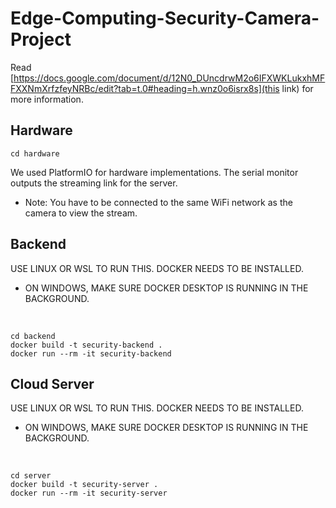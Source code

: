 # Edge-Computing-Security-Camera-Project

Read [https://docs.google.com/document/d/12N0_DUncdrwM2o6IFXWKLukxhMFFXXNmXrfzfeyNRBc/edit?tab=t.0#heading=h.wnz0o6isrx8s](this link) for more information.

## Hardware

```shell
cd hardware
```

We used PlatformIO for hardware implementations. The serial monitor outputs the streaming link for the server.

- Note: You have to be connected to the same WiFi network as the camera to view the stream.

## Backend

USE LINUX OR WSL TO RUN THIS. DOCKER NEEDS TO BE INSTALLED.

- ON WINDOWS, MAKE SURE DOCKER DESKTOP IS RUNNING IN THE BACKGROUND.

<br/>

```shell
cd backend
docker build -t security-backend .
docker run --rm -it security-backend
```

## Cloud Server

USE LINUX OR WSL TO RUN THIS. DOCKER NEEDS TO BE INSTALLED.

- ON WINDOWS, MAKE SURE DOCKER DESKTOP IS RUNNING IN THE BACKGROUND.

<br/>

```shell
cd server
docker build -t security-server .
docker run --rm -it security-server
```
